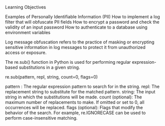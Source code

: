 Learning Objectives

Examples of Personally Identifiable Information (PII)
How to implement a log filter that will obfuscate PII fields
How to encrypt a password and check the validity of an input password
How to authenticate to a database using environment variables


Log message obfuscation refers to the practice of masking or encrypting sensitive information in log messages to protect it from unauthorized access or exposure.

The re.sub() function in Python is used for performing regular expression-based substitutions in a given string.

re.sub(pattern, repl, string, count=0, flags=0)

pattern : The regular expression pattern to search for in the string.
repl: The replacement string to substitute for the matched pattern.
string: The input string in which the substitutions will be made.
count (optional): The maximum number of replacements to make. If omitted or set to 0, all occurrences will be replaced.
flags (optional): Flags that modify the behavior of the search. For example, re.IGNORECASE can be used to perform case-insensitive matching.